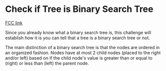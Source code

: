 # Check if Tree is Binary Search Tree

[FCC link](https://www.freecodecamp.org/learn/coding-interview-prep/data-structures/check-if-tree-is-binary-search-tree)

Since you already know what a binary search tree is, this challenge will establish how it is you can tell that a tree is a binary search tree or not.

The main distinction of a binary search tree is that the nodes are ordered in an organized fashion. Nodes have at most 2 child nodes (placed to the right and/or left) based on if the child node's value is greater than or equal to (right) or less than (left) the parent node.
